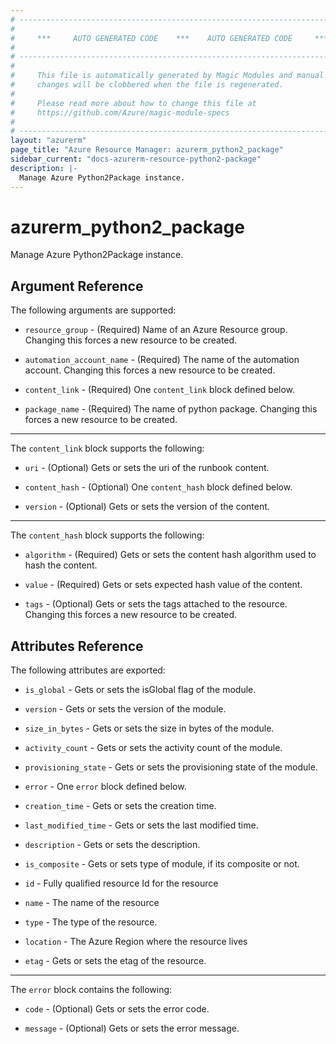 ```yaml
---
# ----------------------------------------------------------------------------
#
#     ***     AUTO GENERATED CODE    ***    AUTO GENERATED CODE     ***
#
# ----------------------------------------------------------------------------
#
#     This file is automatically generated by Magic Modules and manual
#     changes will be clobbered when the file is regenerated.
#
#     Please read more about how to change this file at
#     https://github.com/Azure/magic-module-specs
#
# ----------------------------------------------------------------------------
layout: "azurerm"
page_title: "Azure Resource Manager: azurerm_python2_package"
sidebar_current: "docs-azurerm-resource-python2-package"
description: |-
  Manage Azure Python2Package instance.
---
```


# azurerm_python2_package

Manage Azure Python2Package instance.


## Argument Reference

The following arguments are supported:

* `resource_group` - (Required) Name of an Azure Resource group. Changing this forces a new resource to be created.

* `automation_account_name` - (Required) The name of the automation account. Changing this forces a new resource to be created.

* `content_link` - (Required) One `content_link` block defined below.

* `package_name` - (Required) The name of python package. Changing this forces a new resource to be created.

---

The `content_link` block supports the following:

* `uri` - (Optional) Gets or sets the uri of the runbook content.

* `content_hash` - (Optional) One `content_hash` block defined below.

* `version` - (Optional) Gets or sets the version of the content.


---

The `content_hash` block supports the following:

* `algorithm` - (Required) Gets or sets the content hash algorithm used to hash the content.

* `value` - (Required) Gets or sets expected hash value of the content.

* `tags` - (Optional) Gets or sets the tags attached to the resource. Changing this forces a new resource to be created.

## Attributes Reference

The following attributes are exported:

* `is_global` - Gets or sets the isGlobal flag of the module.

* `version` - Gets or sets the version of the module.

* `size_in_bytes` - Gets or sets the size in bytes of the module.

* `activity_count` - Gets or sets the activity count of the module.

* `provisioning_state` - Gets or sets the provisioning state of the module.

* `error` - One `error` block defined below.

* `creation_time` - Gets or sets the creation time.

* `last_modified_time` - Gets or sets the last modified time.

* `description` - Gets or sets the description.

* `is_composite` - Gets or sets type of module, if its composite or not.

* `id` - Fully qualified resource Id for the resource

* `name` - The name of the resource

* `type` - The type of the resource.

* `location` - The Azure Region where the resource lives

* `etag` - Gets or sets the etag of the resource.


---

The `error` block contains the following:

* `code` - (Optional) Gets or sets the error code.

* `message` - (Optional) Gets or sets the error message.
